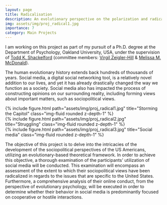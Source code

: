 ```yaml
---
layout: page
title: Radicalisation
description: An evolutionary perspective on the polarization and radicalization of sociopolitical views
img: assets/img/proj_radical1.jpg
importance: 7
category: Main Projects
---
```


I am working on this project as part of my pursuit of a Ph.D. degree at the Department of Psychology, Oakland University, USA, under the supervision of <a href="https://www.researchgate.net/profile/Todd-Shackelford">Todd K. Shackelford</a> (committee members: <a href="http://www.zeigler-hill.com/">Virgil Zeigler-Hill</a> & <a href="https://www.mcdonaldpeplab.com/people">Melissa M. McDonald</a>).

The human evolutionary history extends back hundreds of thousands of years. Social media, a digital social networking tool, is a relatively novel addition to our lives, and yet it has already drastically changed the way we function as a society. Social media also has impacted the process of constructing opinions on our surrounding reality, including forming views about important matters, such as sociopolitical views. 

<div class="row">
    <div class="col-sm mt-3 mt-md-0">
        {% include figure.html path="assets/img/proj_radical1.jpg" title="Storming the Capitol" class="img-fluid rounded z-depth-1" %}
    </div>
    <div class="col-sm mt-3 mt-md-0">
        {% include figure.html path="assets/img/proj_radical2.jpg" title="Struggling" class="img-fluid rounded z-depth-1" %}
    </div>
    <div class="col-sm mt-3 mt-md-0">
        {% include figure.html path="assets/img/proj_radical3.jpg" title="Social media" class="img-fluid rounded z-depth-1" %}
    </div>
</div>

The objective of this project is to delve into the intricacies of the development of the sociopolitical perspectives of the US Americans, utilizing an evolutionary-based theoretical framework. In order to achieve this objective, a thorough examination of the participants' utilization of social media will be conducted. This examination will encompass an assessment of the extent to which their sociopolitical views have been radicalized in regards to the issues that are specific to the United States. Furthermore, a comprehensive analysis of their online conduct, from the perspective of evolutionary psychology, will be executed in order to determine whether their behavior in social media is predominantly focused on cooperative or hostile interactions.
